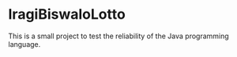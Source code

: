 # IragiBiswaloLotto
This is a small project to test the reliability of the Java programming language.
